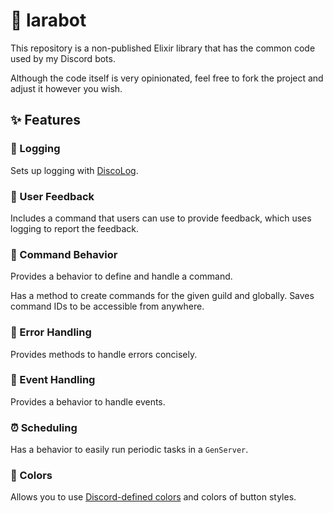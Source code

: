 # 🤖 larabot

This repository is a non-published Elixir library that has the common code used by my Discord bots.

Although the code itself is very opinionated, feel free to fork the project and adjust it however you wish.

## ✨ Features

### 📝 Logging

Sets up logging with [DiscoLog](https://github.com/mrdotb/disco-log).

### 📨 User Feedback

Includes a command that users can use to provide feedback, which uses logging to report the feedback.

### 🏃 Command Behavior

Provides a behavior to define and handle a command.

Has a method to create commands for the given guild and globally. Saves command IDs to be accessible from anywhere.

### 🚨 Error Handling

Provides methods to handle errors concisely.

### 📡 Event Handling

Provides a behavior to handle events.

### ⏰ Scheduling

Has a behavior to easily run periodic tasks in a `GenServer`.

### 🎨 Colors

Allows you to use [Discord-defined colors](https://my.corebook.io/1zObrQ89Q4wHhgFCfYIUhMUvmNf4XjxO/04-color-gradients/colors?m=6596168) and colors of button styles.
